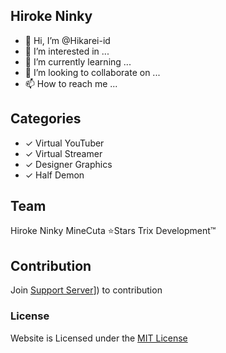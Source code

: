 ## Hiroke Ninky

- 👋 Hi, I’m @Hikarei-id
- 👀 I’m interested in ...
- 🌱 I’m currently learning ...
- 💞️ I’m looking to collaborate on ...
- 📫 How to reach me ...

## Categories

- ✓ Virtual YouTuber
- ✓ Virtual Streamer
- ✓ Designer Graphics
- ✓ Half Demon

## Team
Hiroke Ninky
MineCuta
⭐Stars Trix Development™

## Contribution
Join [Support Server]([[https://discord.gg/WkAjbEZZsw)]) to contribution

### License
Website is Licensed under the [MIT License](https://github.com/HirokeNinky/HirokeNinky.github.io/blob/master/LICENSE)
